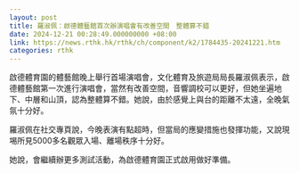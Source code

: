```yaml
---
layout: post
title: 羅淑佩：啟德體藝館首次辦演唱會有改善空間　整體算不錯
date: 2024-12-21 00:28:49.000000000 +08:00
link: https://news.rthk.hk/rthk/ch/component/k2/1784435-20241221.htm
categories: rthk
---
```


啟德體育園的體藝館晚上舉行首場演唱會，文化體育及旅遊局局長羅淑佩表示，啟德體藝館第一次進行演唱會，當然有改善空間，音響調校可以更好，但她坐遍地下、中層和山頂，認為整體算不錯。她說，由於感覺上與台的距離不太遠，全晚氣氛十分好。

羅淑佩在社交專頁說，今晚表演有點超時，但當局的應變措施也發揮功能，又說現埸所見5000多名觀眾入場、離場秩序十分好。

她說，會繼續辦更多測試活動，為啟德體育園正式啟用做好準備。
